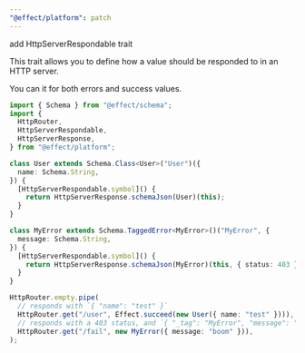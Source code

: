 ```yaml
---
"@effect/platform": patch
---
```


add HttpServerRespondable trait

This trait allows you to define how a value should be responded to in an HTTP
server.

You can it for both errors and success values.

```ts
import { Schema } from "@effect/schema";
import {
  HttpRouter,
  HttpServerRespondable,
  HttpServerResponse,
} from "@effect/platform";

class User extends Schema.Class<User>("User")({
  name: Schema.String,
}) {
  [HttpServerRespondable.symbol]() {
    return HttpServerResponse.schemaJson(User)(this);
  }
}

class MyError extends Schema.TaggedError<MyError>()("MyError", {
  message: Schema.String,
}) {
  [HttpServerRespondable.symbol]() {
    return HttpServerResponse.schemaJson(MyError)(this, { status: 403 });
  }
}

HttpRouter.empty.pipe(
  // responds with `{ "name": "test" }`
  HttpRouter.get("/user", Effect.succeed(new User({ name: "test" }))),
  // responds with a 403 status, and `{ "_tag": "MyError", "message": "boom" }`
  HttpRouter.get("/fail", new MyError({ message: "boom" })),
);
```
